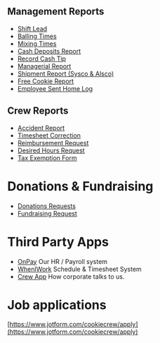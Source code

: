 ## Management Reports
- [Shift Lead](https://www.jotform.com/cookiecrew/report-shift-lead)
- [Balling Times](https://form.jotform.com/cookiecrew/report-balling-times)
- [Mixing Times](https://form.jotform.com/cookiecrew/report-mixing-times)
- [Cash Deposits Report](https://form.jotform.com/cookiecrew/cash-deposit-report)
- [Record Cash Tip](https://form.jotform.com/cookiecrew/cash-tip)
- [Managerial Report](https://www.jotform.com/cookiecrew/report-managerial)
- [Shipment Report (Sysco & Alsco)](https://www.jotform.com/cookiecrew/report-shipment)
- [Free Cookie Report](https://www.jotform.com/cookiecrew/report-free)
- [Employee Sent Home Log](https://www.jotform.com/cookiecrew/sent-home)

## Crew Reports
- [Accident Report](https://www.jotform.com/cookiecrew/accident)
- [Timesheet Correction](https://www.jotform.com/cookiecrew/timesheet-correction)
- [Reimbursement Request](https://www.jotform.com/cookiecrew/reimbursement)
- [Desired Hours Request](https://form.jotform.com/cookiecrew/desired-hours)
- [Tax Exemption Form](https://form.jotform.com/cookiecrew/tax-exemption)

# Donations & Fundraising

- [Donations Requests](https://form.jotform.com/cookiecrew/donations)
- [Fundraising Request](https://form.jotform.com/cookiecrew/fundraisers)


# Third Party Apps

- [OnPay](https://onpay.com) Our HR / Payroll system
- [WhenIWork](https://wheniwork.com) Schedule & Timesheet System
- [Crew App](https://crew.crumbl.com) How corporate talks to us.

# Job applications

[https://www.jotform.com/cookiecrew/apply](https://www.jotform.com/cookiecrew/apply)
